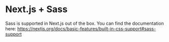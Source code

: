 # Next.js + Sass

Sass is supported in Next.js out of the box. You can find the documentation here: https://nextjs.org/docs/basic-features/built-in-css-support#sass-support

